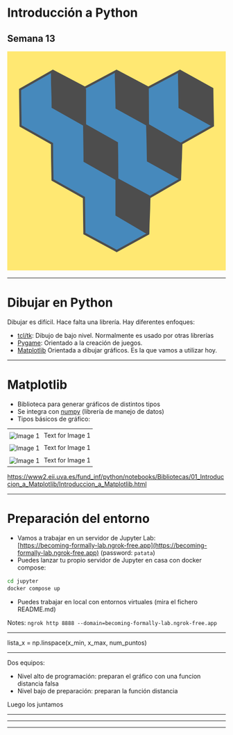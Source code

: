 # Introducción a Python

## Semana 13
<!-- .element style="text-align:center" -->

![alt text](./img/logo2.png) <!-- .element style="margin-left: auto; margin-right: auto; display: block" -->

---

# Dibujar en Python

Dibujar es difícil. Hace falta una librería. Hay diferentes enfoques:

- [tcl/tk](https://www.tcl.tk/): Dibujo de bajo nivel. Normalmente es usado por otras librerías
- [Pygame](https://www.pygame.org/news): Orientado a la creación de juegos.
- [Matplotlib](https://matplotlib.org/) Orientada a dibujar gráficos. Es la que vamos a utilizar hoy.

---

# Matplotlib

- Biblioteca para generar gráficos de distintos tipos
- Se integra con [numpy](https://numpy.org/) (librería de manejo de datos)
- Tipos básicos de gráfico:
<style>
    table {
        border-collapse: collapse;
    }
    td, th {
        border: none;
        padding: 5px; /* Adjust padding as needed */
    }
</style>

<table style="border:none !important">
  <tr>
    <td style="border:none">
      <img src="image1.jpg" alt="Image 1" style="vertical-align: middle;">
    </td>
    <td style="vertical-align: middle; border: none">
      Text for Image 1
    </td>
  </tr>
  <tr>
    <td style="border:none">
      <img src="image1.jpg" alt="Image 1" style="vertical-align: middle;">
    </td>
    <td style="vertical-align: middle; border: none">
      Text for Image 1
    </td>
  </tr>
  <tr>
    <td style="border:none !important">
      <img src="image1.jpg" alt="Image 1" style="vertical-align: middle;">
    </td>
    <td style="vertical-align: middle; border: none">
      Text for Image 1
    </td>
  </tr>
</table>


https://www2.eii.uva.es/fund_inf/python/notebooks/Bibliotecas/01_Introduccion_a_Matplotlib/Introduccion_a_Matplotlib.html




---

# Preparación del entorno

- Vamos a trabajar en un servidor de Jupyter Lab:<br/>
[https://becoming-formally-lab.ngrok-free.app](https://becoming-formally-lab.ngrok-free.app) (password: `patata`)
- Puedes lanzar tu propio servidor de Jupyter en casa con docker compose:
```sh
cd jupyter
docker compose up
```
- Puedes trabajar en local con entornos virtuales (mira el fichero README.md)

Notes:
`ngrok http 8888 --domain=becoming-formally-lab.ngrok-free.app`


---


lista_x = np.linspace(x_min, x_max, num_puntos)

---

Dos equipos:
- Nivel alto de programación: preparan el gráfico con una funcion distancia falsa
- Nivel bajo de preparación: preparan la función distancia

Luego los juntamos

---


---



---
